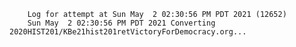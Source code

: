        Log for attempt at Sun May  2 02:30:56 PM PDT 2021 (12652)
        Sun May  2 02:30:56 PM PDT 2021 Converting 2020HIST201/KBe21hist201retVictoryForDemocracy.org...
